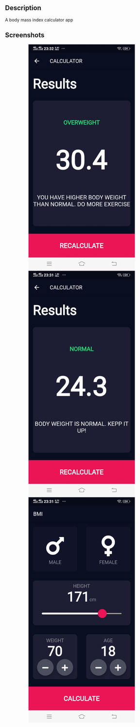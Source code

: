 
## Description

A body mass index calculator app 

## Screenshots

<p align="center">
  <img src="/screenshots/1.jpeg" width="350" alt="SS 1"><br/>
  <img src="/screenshots/2.jpeg" width="350" alt="SS 2"><br/>
  <img src="/screenshots/3.jpeg" width="350" alt="SS 3"><br/>

</p>


